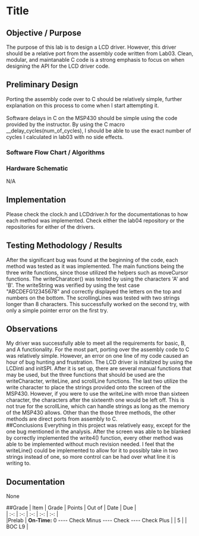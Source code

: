 # Title

## Objective / Purpose<br>

The purpose of this lab is to design a LCD driver.  However, this driver should be a relative port from the assembly code written from Lab03.  Clean, modular, and maintanable C code is a strong emphasis to focus on when designing the API for the LCD driver code.<br>

## Preliminary Design<br>
Porting the assembly code over to C should be relatively simple, further explanation on this process to come when I start attempting it.<br>
<br>
Software delays in C on the MSP430 should be simple using the code provided by the instructor.  By using the C macro __delay_cycles(num_of_cycles), I should be able to use the exact number of cycles I calculated in lab03 with no side effects.<br>

### Software Flow Chart / Algorithms

### Hardware Schematic

N/A

## Implementation

Please check the clock.h and LCDdriver.h for the documentationas to how each method was implemented.  Check either the lab04 repository or the repositories for either of the drivers.

## Testing Methodology / Results

After the significant bug was found at the beginning of the code, each method was tested as it was implemented.  The main functions being the three write functions, since those utilized the helpers such as moveCursor functions.  The writeCharatcer() was tested by using the characters 'A' and 'B'.  The writeString was verified by using the test case "ABCDEFG12345678" and correctly displayed the letters on the top and numbers on the bottom.  The scrollingLines was tested with two strings longer than 8 characters.  This successfully worked on the second try, with only a simple pointer error on the first try.

## Observations
My driver was successfully able to meet all the requirements for basic, B, and A functionality.  For the most part, porting over the assembly code to C was relatively simple.  However, an error on one line of my code caused an hour of bug hunting and frustration.  The LCD driver is initalized by using the LCDinti and initSPI.  After it is set up, there are several manual functions that may be used, but the three functions that should be used are the writeCharacter, writeLine, and scrollLine functions.  The last two utilize the write character to place the strings provided onto the screen of the MSP430.  However, if you were to use the writeLine with mroe than sixteen character, the characters after the sixteenth one would be left off.  This is not true for the scrollLine, which can handle strings as long as the memory of the MSP430 allows.  Other than the those three methods, the other methods are direct ports from assembly to C.
<br>
##Conclusions
Everything in this project was relatively easy, except for the one bug mentioned in the analysis.  After the screen was able to be blanked by correctly implemented the write4() function, every other method was able to be implemented without much revision needed.  I feel that the writeLine() could be implemented to allow for it to possibly take in two strings instead of one, so more control can be had over what line it is writing to.

## Documentation<br>
None

##Grade
| Item | Grade | Points | Out of | Date | Due |<br>
| :-: | :-: | :-: | :-: | :-: |<br>
|Prelab | **On-Time:** 0 ---- Check Minus ---- Check ---- Check Plus | | 5 | | BOC L9 |
